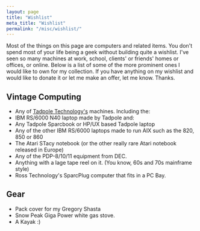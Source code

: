 ```yaml
---
layout: page
title: "Wishlist"
meta_title: "Wishlist"
permalink: "/misc/wishlist/"
---
```


Most of the things on this page are computers and
related items.  You don't spend most of your life being a geek without building
quite a wishlist.  I've seen so many machines at work, school, clients' or
friends' homes or offices, or online.  Below is a list of some of the more
prominent ones I would like to own for my collection.  If you have
anything on my wishlist and would like to donate it or let me make an offer,
let me know.  Thanks.

Vintage Computing
-----------------

 * Any of [Tadpole Technology's](http://www.tadpole.com) machines.  Including the:
 * IBM RS/6000 N40 laptop made by Tadpole and:
 * Any Tadpole Sparcbook or HP/UX based Tadpole laptop
 * Any of the other IBM RS/6000 laptops made to run AIX such as the 820, 850 or 860
 * The Atari STacy notebook (or the other really rare Atari notebook released in Europe)
 * Any of the PDP-8/10/11 equipment from DEC.
 * Anything with a lage tape reel on it.  (You know, 60s and 70s mainframe style)
 * Ross Technology's SparcPlug computer that fits in a PC Bay.

Gear
----

 * Pack cover for my Gregory Shasta
 * Snow Peak Giga Power white gas stove.
 * A Kayak  :)
